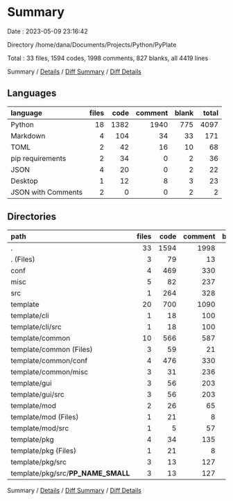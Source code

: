 # Summary

Date : 2023-05-09 23:16:42

Directory /home/dana/Documents/Projects/Python/PyPlate

Total : 33 files,  1594 codes, 1998 comments, 827 blanks, all 4419 lines

Summary / [Details](details.md) / [Diff Summary](diff.md) / [Diff Details](diff-details.md)

## Languages
| language | files | code | comment | blank | total |
| :--- | ---: | ---: | ---: | ---: | ---: |
| Python | 18 | 1382 | 1940 | 775 | 4097 |
| Markdown | 4 | 104 | 34 | 33 | 171 |
| TOML | 2 | 42 | 16 | 10 | 68 |
| pip requirements | 2 | 34 | 0 | 2 | 36 |
| JSON | 4 | 20 | 0 | 2 | 22 |
| Desktop | 1 | 12 | 8 | 3 | 23 |
| JSON with Comments | 2 | 0 | 0 | 2 | 2 |

## Directories
| path | files | code | comment | blank | total |
| :--- | ---: | ---: | ---: | ---: | ---: |
| . | 33 | 1594 | 1998 | 827 | 4419 |
| . (Files) | 3 | 79 | 13 | 19 | 111 |
| conf | 4 | 469 | 330 | 177 | 976 |
| misc | 5 | 82 | 237 | 93 | 412 |
| src | 1 | 264 | 328 | 135 | 727 |
| template | 20 | 700 | 1090 | 403 | 2193 |
| template/cli | 1 | 18 | 100 | 30 | 148 |
| template/cli/src | 1 | 18 | 100 | 30 | 148 |
| template/common | 10 | 566 | 587 | 259 | 1412 |
| template/common (Files) | 3 | 59 | 21 | 16 | 96 |
| template/common/conf | 4 | 476 | 330 | 182 | 988 |
| template/common/misc | 3 | 31 | 236 | 61 | 328 |
| template/gui | 3 | 56 | 203 | 61 | 320 |
| template/gui/src | 3 | 56 | 203 | 61 | 320 |
| template/mod | 2 | 26 | 65 | 18 | 109 |
| template/mod (Files) | 1 | 21 | 8 | 5 | 34 |
| template/mod/src | 1 | 5 | 57 | 13 | 75 |
| template/pkg | 4 | 34 | 135 | 35 | 204 |
| template/pkg (Files) | 1 | 21 | 8 | 5 | 34 |
| template/pkg/src | 3 | 13 | 127 | 30 | 170 |
| template/pkg/src/__PP_NAME_SMALL__ | 3 | 13 | 127 | 30 | 170 |

Summary / [Details](details.md) / [Diff Summary](diff.md) / [Diff Details](diff-details.md)